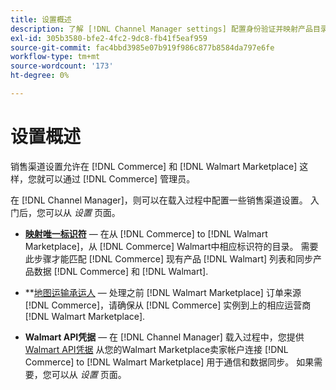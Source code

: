 ```yaml
---
title: 设置概述
description: 了解 [!DNL Channel Manager settings] 配置身份验证并映射产品目录属性和协调之间销售操作所需的运输承运人 [!DNL Commerce] 和 [!DNL Walmart Marketplace].
exl-id: 305b3580-bfe2-4fc2-9dc8-fb41f5eaf959
source-git-commit: fac4bbd3985e07b919f986c877b8584da797e6fe
workflow-type: tm+mt
source-wordcount: '173'
ht-degree: 0%

---
```


# 设置概述

销售渠道设置允许在 [!DNL Commerce] 和 [!DNL Walmart Marketplace] 这样，您就可以通过 [!DNL Commerce] 管理员。

在 [!DNL Channel Manager]，则可以在载入过程中配置一些销售渠道设置。 入门后，您可以从 *设置* 页面。

* **[映射唯一标识符](map-catalog-attributes.md)** — 在从 [!DNL Commerce] to [!DNL Walmart Marketplace]，从 [!DNL Commerce] Walmart中相应标识符的目录。 需要此步骤才能匹配 [!DNL Commerce] 现有产品 [!DNL Walmart] 列表和同步产品数据 [!DNL Commerce] 和 [!DNL Walmart].

* **[地图运输承运人](map-shipping-carriers.md) — 处理之前 [!DNL Walmart Marketplace] 订单来源 [!DNL Commerce]，请确保从 [!DNL Commerce] 实例到上的相应运营商 [!DNL Walmart Marketplace].

* **Walmart API凭据** — 在 [!DNL Channel Manager] 载入过程中，您提供 [Walmart API凭据](walmart-prerequisites.md#generate-a-walmart-marketplace-production-api-key) 从您的Walmart Marketplace卖家帐户连接 [!DNL Commerce] to [!DNL Walmart Marketplace] 用于通信和数据同步。 如果需要，您可以从 *设置* 页面。
